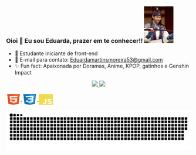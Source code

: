 ### Oioi 🍒 Eu sou Eduarda, prazer em te conhecer!! <img alt="gif" src="https://github.com/Whoeduma/Whoeduma/blob/main/dancing-sword.gif" width="80px">


- 🔭 Estudante iniciante de front-end
- 💬 E-mail para contato: Eduardamartinsmoreira53@gmail.com
- ✨ Fun fact: Apaixonada por Doramas, Anime, KPOP, gatinhos e Genshin Impact 
<div align="center">
  <a href="https://github.com/Whoeduma">
  <img height="180em" src="https://github-readme-stats.vercel.app/api?username=Whoeduma&show_icons=true&theme=buefy&include_all_commits=true&count_private=true"/>
  <img height="180em" src="https://github-readme-stats.vercel.app/api/top-langs/?username=Whoeduma&layout=compact&langs_count=7&theme=buefy"/>
</div>
<div style="display: inline_block"><br>
  <img align="center" alt="Rafa-HTML" height="30" width="40" src="https://raw.githubusercontent.com/devicons/devicon/master/icons/html5/html5-original.svg">
  <img align="center" alt="Rafa-CSS" height="30" width="40" src="https://raw.githubusercontent.com/devicons/devicon/master/icons/css3/css3-original.svg">
  <img align="center" alt="Rafa-Js" height="30" width="40" src="https://raw.githubusercontent.com/devicons/devicon/master/icons/javascript/javascript-plain.svg">
  </div>

  ![Snake animation](https://github.com/Whoeduma/Whoeduma/blob/output/github-contribution-grid-snake.svg)
 

  
